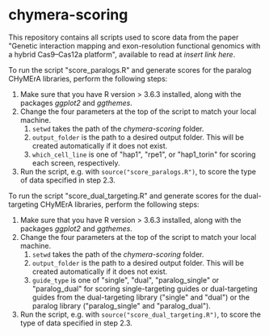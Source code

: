 # chymera-scoring

This repository contains all scripts used to score data from the paper "Genetic interaction mapping and exon-resolution functional genomics with a hybrid Cas9–Cas12a platform", 
available to read at *insert link here*. 

To run the script "score_paralogs.R" and generate scores for the paralog CHyMErA libraries, perform the following steps: 

1. Make sure that you have R version > 3.6.3 installed, along with the packages *ggplot2* and *ggthemes*.
2. Change the four parameters at the top of the script to match your local machine. 
    1. `setwd` takes the path of the *chymera-scoring* folder. 
	2. `output_folder` is the path to a desired output folder. This will be created automatically if it does not exist.
	3. `which_cell_line` is one of "hap1", "rpe1", or "hap1_torin" for scoring each screen, respectively.
3. Run the script, e.g. with `source("score_paralogs.R")`, to score the type of data specified in step 2.3. 

To run the script "score_dual_targeting.R" and generate scores for the dual-targeting CHyMErA libraries, perform the following steps: 

1. Make sure that you have R version > 3.6.3 installed, along with the packages *ggplot2* and *ggthemes*.
2. Change the four parameters at the top of the script to match your local machine. 
    1. `setwd` takes the path of the *chymera-scoring* folder. 
	2. `output_folder` is the path to a desired output folder. This will be created automatically if it does not exist.
	3. `guide_type` is one of "single", "dual", "paralog_single" or "paralog_dual" for scoring single-targeting guides or dual-targeting guides
	    from the dual-targeting library ("single" and "dual") or the paralog library ("paralog_single" and "paralog_dual"). 
3. Run the script, e.g. with `source("score_dual_targeting.R")`, to score the type of data specified in step 2.3. 